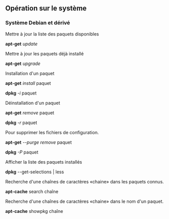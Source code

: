 
## Opération sur le système

### Système **Debian** et dérivé

Mettre à jour la liste des paquets disponibles

**apt-get** *update*

Mettre à jour les paquets déjà installé

**apt-get** *upgrade*

Installation d'un paquet

**apt-get** *install* paquet

**dpkg** *-i* paquet

Déinstallation d'un paquet

**apt-get** *remove* paquet

**dpkg** *-r* paquet

Pour supprimer les fichiers de configuration.

**apt-get** *--purge remove* paquet

**dpkg** *-P* paquet

Afficher la liste des paquets installés

**dpkg** --get-selections | less

Recherche d'une chaînes de caractères «chaine» dans les paquets connus.

**apt-cache** search chaîne

Recherche d'une chaînes de caractères «chaine» dans le nom d'un paquet.

**apt-cache** showpkg chaîne
